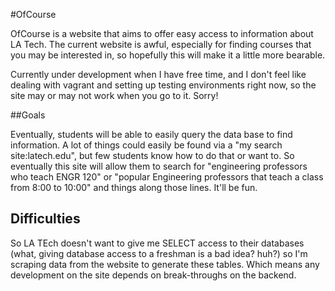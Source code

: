 #OfCourse

OfCourse is a website that aims to offer easy access to information about LA Tech. The current website is awful, especially for finding courses that you may be interested in, so hopefully this will make it a little more bearable.

Currently under development when I have free time, and I don't feel like dealing with vagrant and setting up testing environments right now, so the site may or may not work when you go to it. Sorry!

##Goals

Eventually, students will be able to easily query the data base to find information. A lot of things could easily be found via a "my search site:latech.edu", but few students know how to do that or want to. So eventually this site will allow them to search for "engineering professors who teach ENGR 120" or "popular Engineering professors that teach a class from 8:00 to 10:00" and things along those lines. It'll be fun.

## Difficulties

So LA TEch doesn't want to give me SELECT access to their databases (what, giving database access to a freshman is  a bad idea? huh?) so I'm scraping data from the website to generate these tables. Which means any development on the site depends on break-throughs on the backend.